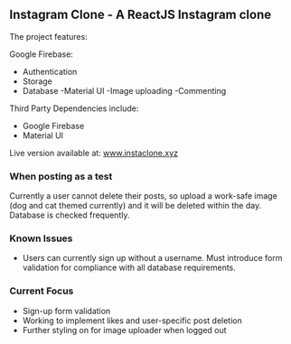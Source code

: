 ## Instagram Clone - A ReactJS Instagram clone

The project features:

Google Firebase:
  - Authentication
  - Storage
  - Database
-Material UI
-Image uploading
-Commenting

Third Party Dependencies include: 
- Google Firebase
- Material UI

Live version available at: www.instaclone.xyz

### When posting as a test
  
Currently a user cannot delete their posts, so upload a work-safe image (dog and cat themed currently) and it will be deleted within the day. Database is checked frequently.

### Known Issues

- Users can currently sign up without a username. Must introduce form validation for compliance with all database requirements.

### Current Focus
- Sign-up form validation
- Working to implement likes and user-specific post deletion
- Further styling on for image uploader when logged out
